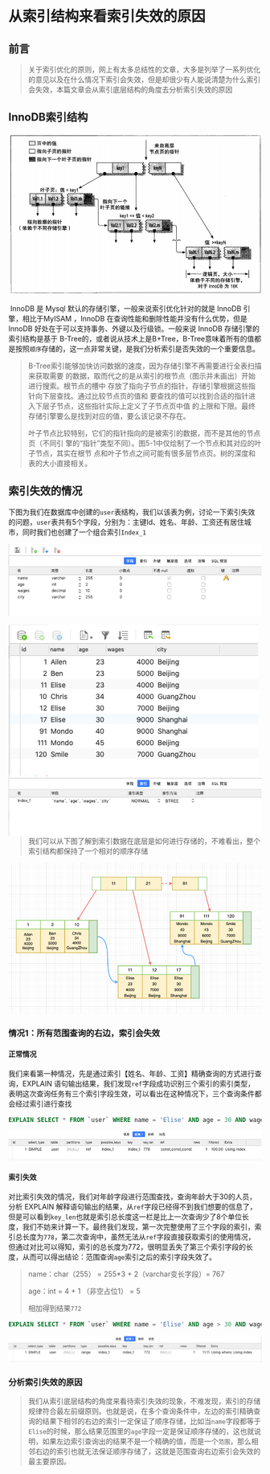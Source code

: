 # 从索引结构来看索引失效的原因

## 前言

> ​	关于索引优化的原则，网上有太多总结性的文章，大多是列举了一系列优化的意见以及在什么情况下索引会失效，但是却很少有人能说清楚为什么索引会失效，本篇文章会从索引底层结构的角度去分析索引失效的原因

## InnoDB索引结构

![](从索引结构来看索引失效的原因.assets/image-20200921153847131.png)

​	InnoDB 是 Mysql 默认的存储引擎，一般来说索引优化针对的就是 InnoDB 引擎，相比于MyISAM ，InnoDB 在查询性能和删除性能并没有什么优势，但是 InnoDB 好处在于可以支持事务、外键以及行级锁。一般来说 InnoDB 存储引擎的索引结构是基于 B-Tree的，或者说从技术上是B+Tree，B-Tree意味着所有的值都是按照`顺序`存储的，这一点非常关键，是我们分析索引是否失效的一个重要信息。

> ​	B-Tree索引能够加快访问数据的速度，因为存储引擎不再需要进行全表扫描来获取需要 的数据，取而代之的是从索引的根节点（图示并未画出）开始进行搜索。根节点的槽中 存放了指向子节点的指针，存储引擎根据这些指针向下层查找。通过比较节点页的值和 要查找的值可以找到合适的指针进入下层子节点，这些指针实际上定义了子节点页中值 的上限和下限。最终存储引擎要么是找到对应的值，要么该记录不存在。
>
> ​	叶子节点比较特别，它们的指针指向的是被索引的数据，而不是其他的节点页（不同引 擎的“指针”类型不同）。图5-1中仅绘制了一个节点和其对应的叶子节点，其实在根节 点和叶子节点之间可能有很多层节点页。树的深度和表的大小直接相关。

## 索引失效的情况

​	下图为我们在数据库中创建的`user`表结构，我们以该表为例，讨论一下索引失效的问题，`user`表共有5个字段，分别为：主键Id、姓名、年龄、工资还有居住城市，同时我们也创建了一个组合索引`Index_1`

![image-20200921165429329](从索引结构来看索引失效的原因.assets/image-20200921165429329.png)	

<img src="从索引结构来看索引失效的原因.assets/image-20200921170319437.png" alt="image-20200921170319437" style="zoom:100%;" align= "left"  />

<img src="从索引结构来看索引失效的原因.assets/image-20200921171351487.png" alt="image-20200921171351487" style="zoom:100%;" align = "left"/>

> ​	我们可以从下图了解到索引数据在底层是如何进行存储的，不难看出，整个索引结构都保持了一个相对的顺序存储

![](从索引结构来看索引失效的原因.assets/image-20200921165054576.png)

### 情况1：所有范围查询的右边，索引会失效

#### 正常情况

​	我们来看第一种情况，先是通过索引【姓名、年龄、工资】精确查询的方式进行查询，EXPLAIN 语句输出结果，我们发现`ref`字段成功识别三个索引的索引类型，表明这次查询任务有三个索引字段生效，可以看出在这种情况下，三个查询条件都会经过索引进行查找

```sql
EXPLAIN SELECT * FROM `user` WHERE name = 'Elise' AND age = 30 AND wages = 9000;
```

<img src="从索引结构来看索引失效的原因.assets/image-20200921171850208.png" alt="image-20200921171850208" style="zoom:100%;" />

#### 索引失效

​	对比索引失效的情况，我们对年龄字段进行范围查找，查询年龄大于30的人员，分析 EXPLAIN 解释语句输出的结果，从`ref`字段已经得不到我们想要的信息了，但是可以看到`key_len`也就是索引总长度这一栏是比上一次查询少了8个单位长度，我们不妨来计算一下。最终我们发现，第一次完整使用了三个字段的索引，索引总长度为`778`，第二次查询中，虽然无法从`ref`字段直接获取索引的使用情况，但通过对比可以得知，索引的总长度为772，很明显丢失了第三个索引字段的长度，从而可以得出结论：范围查询`age`索引之后的索引字段失效了。

> name：char（255） = 255*3  + 2（varchar变长字段）=  767
>
> age：int = 4 + 1 （非空占位1） = 5
>
> 相加得到结果`772`

```sql
EXPLAIN SELECT * FROM `user` WHERE name = 'Elise' AND age > 30 AND wages = 9000;
```

![image-20200921172554666](从索引结构来看索引失效的原因.assets/image-20200921172554666.png)

### 分析索引失效的原因

> ​	我们从索引底层结构的角度来看待索引失效的现象，不难发现，索引的存储规律符合最左前缀原则。也就是说，在多个查询条件中，左边的索引精确查询的结果下相邻的右边的索引一定保证了顺序存储，比如当`name`字段都等于`Elise`的时候，那么结果范围里的`age`字段一定是保证顺序存储的，这也就说明，如果左边索引查询出的结果不是一个精确的值，而是一个`范围`，那么相邻右边的索引也就无法保证顺序存储了，这就是范围查询右边索引会失效的最主要原因。

